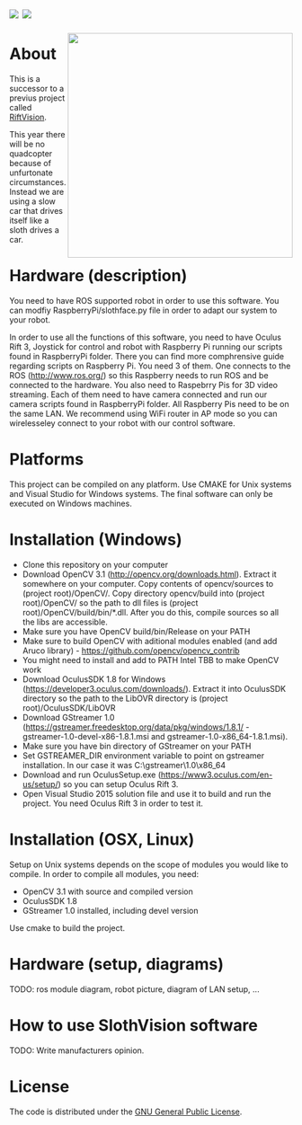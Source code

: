 ![](http://i.imgur.com/AY0lbi0.gif)
![](http://i.imgur.com/RmfC7v6.gif)
==========


<img src="http://i.imgur.com/020OPu6.png" width="400px" align="right">

# About

This is a successor to a previus project called [RiftVision](https://github.com/Sourcegasm/RiftVision).

This year there will be no quadcopter because of unfurtonate circumstances. Instead we are using a slow car that drives itself like a sloth drives a car.

# Hardware (description)

You need to have ROS supported robot in order to use this software. You can modfiy RaspberryPi/slothface.py file in order to adapt our system to your robot.

In order to use all the functions of this software, you need to have Oculus Rift 3, Joystick for control and robot with Raspberry Pi running our scripts found in RaspberryPi folder. There you can find more comphrensive guide regarding scripts on Raspberry Pi. You need 3 of them. One connects to the ROS (http://www.ros.org/) so this Raspberry needs to run ROS and be connected to the hardware. You also need to Raspebrry Pis for 3D video streaming. Each of them need to have camera connected and run our camera scripts found in RaspberryPi folder. All Raspberry Pis need to be on the same LAN. We recommend using WiFi router in AP mode so you can wirelesseley connect to your robot with our control software.

# Platforms

This project can be compiled on any platform. Use CMAKE for Unix systems and Visual Studio for Windows systems. The final software can only be executed on Windows machines.

# Installation (Windows)

* Clone this repository on your computer
* Download OpenCV 3.1 (http://opencv.org/downloads.html). Extract it somewhere on your computer. Copy contents of opencv/sources to (project root)/OpenCV/. Copy directory opencv/build into (project root)/OpenCV/ so the path to dll files is (project root)/OpenCV/build/bin/*.dll. After you do this, compile sources so all the libs are accessible.
* Make sure you have OpenCV build/bin/Release on your PATH
* Make sure to build OpenCV with aditional modules enabled (and add Aruco library) - https://github.com/opencv/opencv_contrib
* You might need to install and add to PATH Intel TBB to make OpenCV work
* Download OculusSDK 1.8 for Windows (https://developer3.oculus.com/downloads/). Extract it into OculusSDK directory so the path to the LibOVR directory is (project root)/OculusSDK/LibOVR
* Download GStreamer 1.0 (https://gstreamer.freedesktop.org/data/pkg/windows/1.8.1/ - gstreamer-1.0-devel-x86-1.8.1.msi and gstreamer-1.0-x86_64-1.8.1.msi).
* Make sure you have bin directory of GStreamer on your PATH
* Set GSTREAMER_DIR environment variable to point on gstreamer installation. In our case it was C:\gstreamer\1.0\x86_64
* Download and run OculusSetup.exe (https://www3.oculus.com/en-us/setup/) so you can setup Oculus Rift 3.
* Open Visual Studio 2015 solution file and use it to build and run the project. You need Oculus Rift 3 in order to test it.

# Installation (OSX, Linux)

Setup on Unix systems depends on the scope of modules you would like to compile. In order to compile all modules, you need:

* OpenCV 3.1 with source and compiled version
* OculusSDK 1.8
* GStreamer 1.0 installed, including devel version

Use cmake to build the project.

# Hardware (setup, diagrams)

TODO: ros module diagram, robot picture, diagram of LAN setup, ...

# How to use SlothVision software

TODO: Write manufacturers opinion.

# License

The code is distributed under the [GNU General Public License](https://github.com/Sourcegasm/slothvision/blob/master/LICENSE).  
